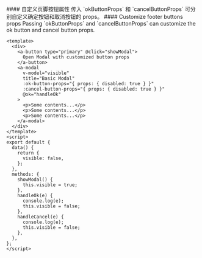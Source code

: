 <cn>
#### 自定义页脚按钮属性
传入 `okButtonProps` 和 `cancelButtonProps` 可分别自定义确定按钮和取消按钮的 props。
</cn>

<us>
#### Customize footer buttons props
Passing `okButtonProps` and `cancelButtonProps` can customize the ok button and cancel button props.
</us>

```vue
<template>
  <div>
    <a-button type="primary" @click="showModal">
      Open Modal with customized button props
    </a-button>
    <a-modal
      v-model="visible"
      title="Basic Modal"
      :ok-button-props="{ props: { disabled: true } }"
      :cancel-button-props="{ props: { disabled: true } }"
      @ok="handleOk"
    >
      <p>Some contents...</p>
      <p>Some contents...</p>
      <p>Some contents...</p>
    </a-modal>
  </div>
</template>
<script>
export default {
  data() {
    return {
      visible: false,
    };
  },
  methods: {
    showModal() {
      this.visible = true;
    },
    handleOk(e) {
      console.log(e);
      this.visible = false;
    },
    handleCancel(e) {
      console.log(e);
      this.visible = false;
    },
  },
};
</script>
```
